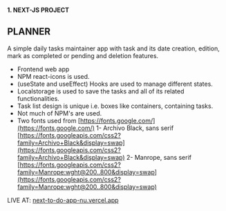 **1. NEXT-JS PROJECT**
##  PLANNER 
A simple daily tasks maintainer app with task and its date creation, edition, mark as completed or pending and deletion features.

- Frontend web app
- NPM react-icons is used.
- (useState and useEffect) Hooks are used to manage different states.
- Localstorage is used to save the tasks and all of its related functionalities.
- Task list design is unique i.e. boxes like containers, containing tasks. 
- Not much of NPM's are used.
- Two fonts used from [https://fonts.google.com/](https://fonts.google.com/)
    1- Archivo Black, sans serif [https://fonts.googleapis.com/css2?family=Archivo+Black&display=swap](https://fonts.googleapis.com/css2?family=Archivo+Black&display=swap)
    2- Manrope, sans serif [https://fonts.googleapis.com/css2?family=Manrope:wght@200..800&display=swap](https://fonts.googleapis.com/css2?family=Manrope:wght@200..800&display=swap)

LIVE AT: [next-to-do-app-nu.vercel.app](https://next-to-do-app-nu.vercel.app)
